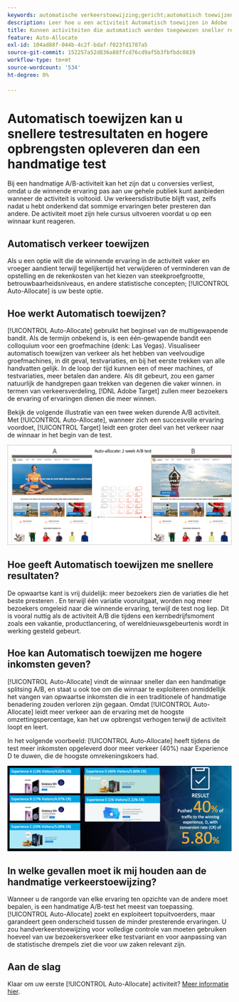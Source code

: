 ```yaml
---
keywords: automatische verkeerstoewijzing;gericht;automatisch toewijzen;automatisch toewijzen
description: Leer hoe u een activiteit Automatisch toewijzen in Adobe [!DNL Target] geeft een winnaar aan uit twee of meer ervaringen en wijst automatisch meer verkeer toe aan de winnaar.
title: Kunnen activiteiten die automatisch worden toegewezen sneller resultaten en hogere inkomsten opleveren?
feature: Auto-Allocate
exl-id: 104ad88f-044b-4c2f-bdaf-f023fd1787a5
source-git-commit: 152257a52d836a88ffcd76cd9af5b3fbfbdc0839
workflow-type: tm+mt
source-wordcount: '534'
ht-degree: 0%

---
```


# Automatisch toewijzen kan u snellere testresultaten en hogere opbrengsten opleveren dan een handmatige test

Bij een handmatige A/B-activiteit kan het zijn dat u conversies verliest, omdat u de winnende ervaring pas aan uw gehele publiek kunt aanbieden wanneer de activiteit is voltooid. Uw verkeersdistributie blijft vast, zelfs nadat u hebt onderkend dat sommige ervaringen beter presteren dan andere. De activiteit moet zijn hele cursus uitvoeren voordat u op een winnaar kunt reageren.

## Automatisch verkeer toewijzen

Als u een optie wilt die de winnende ervaring in de activiteit vaker en vroeger aandient terwijl tegelijkertijd het verwijderen of verminderen van de opstelling en de rekenkosten van het kiezen van steekproefgrootte, betrouwbaarheidsniveaus, en andere statistische concepten; [!UICONTROL Auto-Allocate] is uw beste optie.

## Hoe werkt Automatisch toewijzen?

[!UICONTROL Auto-Allocate] gebruikt het beginsel van de multigewapende bandit. Als de termijn onbekend is, is een één-gewapende bandit een colloquium voor een groefmachine (denk: Las Vegas). Visualiseer automatisch toewijzen van verkeer als het hebben van veelvoudige groefmachines, in dit geval, testvariaties, en bij het eerste trekken van alle handvatten gelijk. In de loop der tijd kunnen een of meer machines, of testvariaties, meer betalen dan andere. Als dit gebeurt, zou een gamer natuurlijk de handgrepen gaan trekken van degenen die vaker winnen. in termen van verkeersverdeling, [!DNL Adobe Target] zullen meer bezoekers de ervaring of ervaringen dienen die meer winnen.

Bekijk de volgende illustratie van een twee weken durende A/B activiteit. Met [!UICONTROL Auto-Allocate], wanneer zich een succesvolle ervaring voordoet, [!UICONTROL Target] leidt een groter deel van het verkeer naar de winnaar in het begin van de test.

![Illustratie automatisch toewijzen](/help/main/c-activities/automated-traffic-allocation/assets/Auto-Allocate-test.png)

## Hoe geeft Automatisch toewijzen me snellere resultaten?

De opwaartse kant is vrij duidelijk: meer bezoekers zien de variaties die het beste presteren . En terwijl één variatie vooruitgaat, worden nog meer bezoekers omgeleid naar die winnende ervaring, terwijl de test nog liep. Dit is vooral nuttig als de activiteit A/B die tijdens een kernbedrijfsmoment zoals een vakantie, productlancering, of wereldnieuwsgebeurtenis wordt in werking gesteld gebeurt.

## Hoe kan Automatisch toewijzen me hogere inkomsten geven?

[!UICONTROL Auto-Allocate] vindt de winnaar sneller dan een handmatige splitsing A/B, en staat u ook toe om die winnaar te exploiteren onmiddellijk het vangen van opwaartse inkomsten die in een traditionele of handmatige benadering zouden verloren zijn gegaan. Omdat [!UICONTROL Auto-Allocate] leidt meer verkeer aan de ervaring met de hoogste omzettingspercentage, kan het uw opbrengst verhogen terwijl de activiteit loopt en leert.

In het volgende voorbeeld: [!UICONTROL Auto-Allocate] heeft tijdens de test meer inkomsten opgeleverd door meer verkeer (40%) naar Experience D te duwen, die de hoogste omrekeningskoers had.

![Automatisch toewijzen biedt een hogere inkomstenillustratie](/help/main/c-activities/automated-traffic-allocation/assets/five-experiences.png)

## In welke gevallen moet ik mij houden aan de handmatige verkeerstoewijzing?

Wanneer u de rangorde van elke ervaring ten opzichte van de andere moet bepalen, is een handmatige A/B-test het meest van toepassing. [!UICONTROL Auto-Allocate] zoekt en exploiteert topuitvoerders, maar garandeert geen onderscheid tussen de minder presterende ervaringen. U zou handverkeerstoewijzing voor volledige controle van moeten gebruiken hoeveel van uw bezoekersverkeer elke testvariant en voor aanpassing van de statistische drempels ziet die voor uw zaken relevant zijn.

## Aan de slag

Klaar om uw eerste [!UICONTROL Auto-Allocate] activiteit? [Meer informatie hier](/help/main/c-activities/automated-traffic-allocation/automated-traffic-allocation.md).
